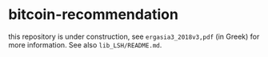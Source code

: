 # bitcoin-recommendation

this repository is under construction, see `ergasia3_2018v3,pdf` (in Greek) for more information. See also `lib_LSH/README.md`.



# 
